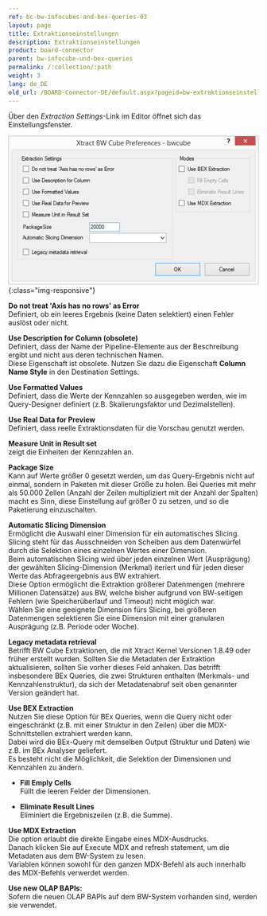 ```yaml
---
ref: bc-bw-infocubes-and-bex-queries-03
layout: page
title: Extraktionseinstellungen
description: Extraktionseinstellungen
product: board-connector
parent: bw-infocube-und-bex-queries
permalink: /:collection/:path
weight: 3
lang: de_DE
old_url: /BOARD-Connector-DE/default.aspx?pageid=bw-extraktionseinstellungen
---
```


Über den *Extraction Settings*-Link im Editor öffnet sich das Einstellungsfenster.

![XU_BWCube_Settings](/img/content/XU_BWCube_Settings.jpg){:class="img-responsive"}

**Do not treat 'Axis has no rows' as Error**<br>
Definiert, ob ein leeres Ergebnis (keine Daten selektiert) einen Fehler auslöst oder nicht.

**Use Description for Column (obsolete)**<br>
Definiert, dass der Name der Pipeline-Elemente aus der Beschreibung ergibt und nicht aus deren technischen Namen.<br>
Diese Eigenschaft ist obsolete. Nutzen Sie dazu die Eigenschaft **Column Name Style** in den Destination Settings.

**Use Formatted Values**<br>
Definiert, dass die Werte der Kennzahlen so ausgegeben werden, wie im Query-Designer definiert (z.B. Skalierungsfaktor und Dezimalstellen).

**Use Real Data for Preview**<br>
Definiert, dass reelle Extraktionsdaten für die Vorschau genutzt werden.

**Measure Unit in Result set**<br>
zeigt die Einheiten der Kennzahlen an.

**Package Size**  <br>
Kann auf Werte größer 0 gesetzt werden, um das Query-Ergebnis nicht auf einmal, sondern in Paketen mit dieser Größe zu holen. Bei Queries mit mehr als 50.000 Zellen (Anzahl der Zeilen multipliziert mit der Anzahl der Spalten) macht es Sinn, diese Einstellung auf größer 0 zu setzen, und so die Paketierung einzuschalten.

**Automatic Slicing Dimension**<br>
Ermöglicht die Auswahl einer Dimension für ein automatisches Slicing. <br>
Slicing steht für das Ausschneiden von Scheiben aus dem Datenwürfel durch die Selektion eines einzelnen Wertes einer Dimension. <br>
Beim automatischen Slicing wird über jeden einzelnen Wert (Ausprägung) der gewählten Slicing-Dimension (Merkmal) iteriert und für jeden dieser Werte das Abfrageergebnis aus BW extrahiert. <br>
Diese Option ermöglicht die Extraktion größerer Datenmengen (mehrere Millionen Datensätze) aus BW, welche bisher aufgrund von BW-seitigen Fehlern (wie Speicherüberlauf und Timeout) nicht möglich war.<br>
Wählen Sie eine geeignete Dimension fürs Slicing, bei größeren Datenmengen selektieren Sie eine Dimension mit einer granularen Ausprägung (z.B. Periode oder Woche). 

**Legacy metadata retrieval**<br>
Betrifft BW Cube Extraktionen, die mit Xtract Kernel Versionen 1.8.49 oder früher erstellt wurden. Sollten Sie die Metadaten der Extraktion aktualisieren, sollten Sie vorher dieses Feld anhaken. Das betrifft insbesondere BEx Queries, die zwei Strukturen enthalten (Merkmals- und Kennzahlenstruktur), da sich der Metadatenabruf seit oben genannter Version geändert hat.

**Use BEX Extraction**<br>
Nutzen Sie diese Option für BEx Queries, wenn die Query nicht oder eingeschränkt (z.B. mit einer Struktur in den Zeilen) über die MDX-Schnittstellen extrahiert werden kann.<br>
Dabei wird die BEx-Query mit demselben Output (Struktur und Daten) wie z.B. im BEx Analyser geliefert.<br>
Es besteht nicht die Möglichkeit, die Selektion der Dimensionen und Kennzahlen zu ändern.

- **Fill Emply Cells**<br>
    Füllt die leeren Felder der Dimensionen.

- **Eliminate Result Lines**<br>
    Eliminiert die Ergebniszeilen (z.B. die Summe).

**Use MDX Extraction**<br>
Die option erlaubt die direkte Eingabe eines MDX-Ausdrucks. <br>
Danach klicken Sie auf Execute MDX and refresh statement, um die Metadaten aus dem BW-System zu lesen.<br>
Variablen können sowohl für den ganzen MDX-Befehl als auch innerhalb des MDX-Befehls verwerdet werden.


**Use new OLAP BAPIs:**<br>
Sofern die neuen OLAP BAPIs auf dem BW-System vorhanden sind, werden sie verwendet.